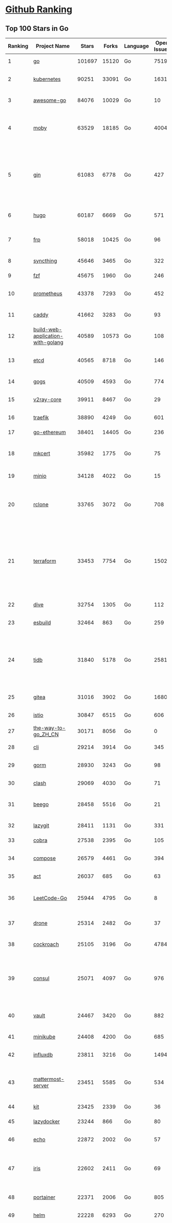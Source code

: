 [Github Ranking](../README.md)
==========

## Top 100 Stars in Go

| Ranking | Project Name | Stars | Forks | Language | Open Issues | Description | Last Commit |
| ------- | ------------ | ----- | ----- | -------- | ----------- | ----------- | ----------- |
| 1 | [go](https://github.com/golang/go) | 101697 | 15120 | Go | 7519 | The Go programming language | 2022-07-16T17:16:51Z |
| 2 | [kubernetes](https://github.com/kubernetes/kubernetes) | 90251 | 33091 | Go | 1631 | Production-Grade Container Scheduling and Management | 2022-07-17T10:38:28Z |
| 3 | [awesome-go](https://github.com/avelino/awesome-go) | 84076 | 10029 | Go | 10 | A curated list of awesome Go frameworks, libraries and software | 2022-07-17T10:06:52Z |
| 4 | [moby](https://github.com/moby/moby) | 63529 | 18185 | Go | 4004 | Moby Project - a collaborative project for the container ecosystem to assemble container-based systems | 2022-07-17T10:17:00Z |
| 5 | [gin](https://github.com/gin-gonic/gin) | 61083 | 6778 | Go | 427 | Gin is a HTTP web framework written in Go (Golang). It features a Martini-like API with much better performance -- up to 40 times faster. If you need smashing performance, get yourself some Gin. | 2022-07-17T03:08:25Z |
| 6 | [hugo](https://github.com/gohugoio/hugo) | 60187 | 6669 | Go | 571 | The world’s fastest framework for building websites. | 2022-07-17T08:18:11Z |
| 7 | [frp](https://github.com/fatedier/frp) | 58018 | 10425 | Go | 96 | A fast reverse proxy to help you expose a local server behind a NAT or firewall to the internet. | 2022-07-14T07:31:32Z |
| 8 | [syncthing](https://github.com/syncthing/syncthing) | 45646 | 3465 | Go | 322 | Open Source Continuous File Synchronization | 2022-07-16T15:29:23Z |
| 9 | [fzf](https://github.com/junegunn/fzf) | 45675 | 1960 | Go | 246 | :cherry_blossom: A command-line fuzzy finder | 2022-07-17T02:25:53Z |
| 10 | [prometheus](https://github.com/prometheus/prometheus) | 43378 | 7293 | Go | 452 | The Prometheus monitoring system and time series database. | 2022-07-15T19:09:50Z |
| 11 | [caddy](https://github.com/caddyserver/caddy) | 41662 | 3283 | Go | 93 | Fast, multi-platform web server with automatic HTTPS | 2022-07-17T06:09:44Z |
| 12 | [build-web-application-with-golang](https://github.com/astaxie/build-web-application-with-golang) | 40589 | 10573 | Go | 108 | A golang ebook intro how to build a web with golang | 2022-07-11T02:32:29Z |
| 13 | [etcd](https://github.com/etcd-io/etcd) | 40565 | 8718 | Go | 146 | Distributed reliable key-value store for the most critical data of a distributed system | 2022-07-15T23:21:43Z |
| 14 | [gogs](https://github.com/gogs/gogs) | 40509 | 4593 | Go | 774 | Gogs is a painless self-hosted Git service | 2022-07-17T07:17:50Z |
| 15 | [v2ray-core](https://github.com/v2ray/v2ray-core) | 39911 | 8467 | Go | 29 | A platform for building proxies to bypass network restrictions. | 2022-07-13T03:02:04Z |
| 16 | [traefik](https://github.com/traefik/traefik) | 38890 | 4249 | Go | 601 | The Cloud Native Application Proxy | 2022-07-15T13:15:34Z |
| 17 | [go-ethereum](https://github.com/ethereum/go-ethereum) | 38401 | 14405 | Go | 236 | Official Go implementation of the Ethereum protocol | 2022-07-17T09:24:21Z |
| 18 | [mkcert](https://github.com/FiloSottile/mkcert) | 35982 | 1775 | Go | 75 | A simple zero-config tool to make locally trusted development certificates with any names you'd like. | 2022-06-22T00:33:41Z |
| 19 | [minio](https://github.com/minio/minio) | 34128 | 4022 | Go | 15 | Multi-Cloud :cloud: Object Storage  | 2022-07-17T06:41:39Z |
| 20 | [rclone](https://github.com/rclone/rclone) | 33765 | 3072 | Go | 708 | "rsync for cloud storage" - Google Drive, S3, Dropbox, Backblaze B2, One Drive, Swift, Hubic, Wasabi, Google Cloud Storage, Yandex Files | 2022-07-17T11:52:14Z |
| 21 | [terraform](https://github.com/hashicorp/terraform) | 33453 | 7754 | Go | 1502 | Terraform enables you to safely and predictably create, change, and improve infrastructure. It is an open source tool that codifies APIs into declarative configuration files that can be shared amongst team members, treated as code, edited, reviewed, and versioned. | 2022-07-17T08:43:29Z |
| 22 | [dive](https://github.com/wagoodman/dive) | 32754 | 1305 | Go | 112 | A tool for exploring each layer in a docker image | 2022-07-15T08:02:39Z |
| 23 | [esbuild](https://github.com/evanw/esbuild) | 32464 | 863 | Go | 259 | An extremely fast JavaScript and CSS bundler and minifier | 2022-07-11T18:27:06Z |
| 24 | [tidb](https://github.com/pingcap/tidb) | 31840 | 5178 | Go | 2581 | TiDB is an open-source, cloud-native, distributed, MySQL-Compatible database for elastic scale and real-time analytics. Try free: https://tidbcloud.com/free-trial | 2022-07-17T11:30:36Z |
| 25 | [gitea](https://github.com/go-gitea/gitea) | 31016 | 3902 | Go | 1680 | Git with a cup of tea, painless self-hosted git service | 2022-07-17T11:32:34Z |
| 26 | [istio](https://github.com/istio/istio) | 30847 | 6515 | Go | 606 | Connect, secure, control, and observe services. | 2022-07-17T00:03:46Z |
| 27 | [the-way-to-go_ZH_CN](https://github.com/unknwon/the-way-to-go_ZH_CN) | 30171 | 8056 | Go | 0 | 《The Way to Go》中文译本，中文正式名《Go 入门指南》 | 2022-06-25T10:18:10Z |
| 28 | [cli](https://github.com/cli/cli) | 29214 | 3914 | Go | 345 | GitHub’s official command line tool | 2022-07-17T01:10:03Z |
| 29 | [gorm](https://github.com/go-gorm/gorm) | 28930 | 3243 | Go | 98 | The fantastic ORM library for Golang, aims to be developer friendly | 2022-07-15T03:15:19Z |
| 30 | [clash](https://github.com/Dreamacro/clash) | 29069 | 4030 | Go | 71 | A rule-based tunnel in Go. | 2022-07-15T09:00:49Z |
| 31 | [beego](https://github.com/beego/beego) | 28458 | 5516 | Go | 21 | beego is an open-source, high-performance web framework for the Go programming language. | 2022-07-13T13:19:41Z |
| 32 | [lazygit](https://github.com/jesseduffield/lazygit) | 28411 | 1131 | Go | 331 | simple terminal UI for git commands | 2022-07-17T03:17:36Z |
| 33 | [cobra](https://github.com/spf13/cobra) | 27538 | 2395 | Go | 105 | A Commander for modern Go CLI interactions | 2022-07-16T10:22:21Z |
| 34 | [compose](https://github.com/docker/compose) | 26579 | 4461 | Go | 394 | Define and run multi-container applications with Docker | 2022-07-16T09:38:40Z |
| 35 | [act](https://github.com/nektos/act) | 26037 | 685 | Go | 63 | Run your GitHub Actions locally 🚀 | 2022-07-16T15:30:00Z |
| 36 | [LeetCode-Go](https://github.com/halfrost/LeetCode-Go) | 25944 | 4795 | Go | 8 | ✅ Solutions to LeetCode by Go, 100% test coverage, runtime beats 100% / LeetCode 题解 | 2022-07-06T07:14:50Z |
| 37 | [drone](https://github.com/harness/drone) | 25314 | 2482 | Go | 37 | Drone is a Container-Native, Continuous Delivery Platform | 2022-07-14T09:42:01Z |
| 38 | [cockroach](https://github.com/cockroachdb/cockroach) | 25105 | 3196 | Go | 4784 | CockroachDB - the open source, cloud-native distributed SQL database. | 2022-07-17T00:04:54Z |
| 39 | [consul](https://github.com/hashicorp/consul) | 25071 | 4097 | Go | 976 | Consul is a distributed, highly available, and data center aware solution to connect and configure applications across dynamic, distributed infrastructure. | 2022-07-16T09:19:32Z |
| 40 | [vault](https://github.com/hashicorp/vault) | 24467 | 3420 | Go | 882 | A tool for secrets management, encryption as a service, and privileged access management | 2022-07-16T21:38:44Z |
| 41 | [minikube](https://github.com/kubernetes/minikube) | 24408 | 4200 | Go | 685 | Run Kubernetes locally | 2022-07-16T13:54:23Z |
| 42 | [influxdb](https://github.com/influxdata/influxdb) | 23811 | 3216 | Go | 1494 | Scalable datastore for metrics, events, and real-time analytics | 2022-07-15T19:46:42Z |
| 43 | [mattermost-server](https://github.com/mattermost/mattermost-server) | 23451 | 5585 | Go | 534 | Mattermost is an open source platform for secure collaboration across the entire software development lifecycle. | 2022-07-16T23:22:14Z |
| 44 | [kit](https://github.com/go-kit/kit) | 23425 | 2339 | Go | 36 | A standard library for microservices. | 2022-07-11T18:10:31Z |
| 45 | [lazydocker](https://github.com/jesseduffield/lazydocker) | 23244 | 866 | Go | 80 | The lazier way to manage everything docker | 2022-07-13T13:06:39Z |
| 46 | [echo](https://github.com/labstack/echo) | 22872 | 2002 | Go | 57 | High performance, minimalist Go web framework | 2022-07-13T05:16:27Z |
| 47 | [iris](https://github.com/kataras/iris) | 22602 | 2411 | Go | 69 | The fastest HTTP/2 Go Web Framework. Unbeatable cost-performance ratio :leaves: :rocket: \| 谢谢 \| | 2022-07-17T11:39:29Z |
| 48 | [portainer](https://github.com/portainer/portainer) | 22371 | 2006 | Go | 805 | Making Docker and Kubernetes management easy. | 2022-07-17T11:28:54Z |
| 49 | [helm](https://github.com/helm/helm) | 22228 | 6293 | Go | 270 | The Kubernetes Package Manager | 2022-07-15T14:06:17Z |
| 50 | [nps](https://github.com/ehang-io/nps) | 22109 | 4057 | Go | 328 | 一款轻量级、高性能、功能强大的内网穿透代理服务器。支持tcp、udp、socks5、http等几乎所有流量转发，可用来访问内网网站、本地支付接口调试、ssh访问、远程桌面，内网dns解析、内网socks5代理等等……，并带有功能强大的web管理端。a lightweight, high-performance, powerful intranet penetration proxy server, with a powerful web management terminal. | 2022-05-26T07:41:46Z |
| 51 | [nvm-windows](https://github.com/coreybutler/nvm-windows) | 22136 | 2319 | Go | 68 | A node.js version management utility for Windows. Ironically written in Go. | 2022-07-04T01:01:15Z |
| 52 | [ngrok](https://github.com/inconshreveable/ngrok) | 21919 | 4053 | Go | 262 | Introspected tunnels to localhost | 2022-05-17T08:00:28Z |
| 53 | [hub](https://github.com/github/hub) | 21906 | 2325 | Go | 227 | A command-line tool that makes git easier to use with GitHub. | 2022-07-10T13:53:02Z |
| 54 | [faas](https://github.com/openfaas/faas) | 21807 | 1777 | Go | 23 | OpenFaaS - Serverless Functions Made Simple | 2022-07-13T13:32:53Z |
| 55 | [nsq](https://github.com/nsqio/nsq) | 21592 | 2734 | Go | 53 | A realtime distributed messaging platform | 2022-07-16T17:03:21Z |
| 56 | [photoprism](https://github.com/photoprism/photoprism) | 21394 | 1183 | Go | 294 | AI-Powered Photos App for the Decentralized Web 🌈💎✨ | 2022-07-14T21:34:59Z |
| 57 | [fiber](https://github.com/gofiber/fiber) | 20977 | 1076 | Go | 33 | ⚡️ Express inspired web framework written in Go | 2022-07-16T18:31:26Z |
| 58 | [logrus](https://github.com/sirupsen/logrus) | 20889 | 2148 | Go | 7 | Structured, pluggable logging for Go. | 2022-06-16T07:52:31Z |
| 59 | [docker_practice](https://github.com/yeasy/docker_practice) | 20806 | 5334 | Go | 2 | Learn and understand Docker&Container technologies, with real DevOps practice! | 2022-07-01T12:13:08Z |
| 60 | [k3s](https://github.com/k3s-io/k3s) | 20484 | 1804 | Go | 353 | Lightweight Kubernetes | 2022-07-15T20:57:28Z |
| 61 | [croc](https://github.com/schollz/croc) | 19982 | 868 | Go | 79 | Easily and securely send things from one computer to another :crocodile: :package: | 2022-07-17T08:43:54Z |
| 62 | [viper](https://github.com/spf13/viper) | 19872 | 1702 | Go | 343 | Go configuration with fangs | 2022-07-15T17:14:35Z |
| 63 | [vegeta](https://github.com/tsenart/vegeta) | 19877 | 1230 | Go | 80 | HTTP load testing tool and library. It's over 9000! | 2022-06-29T08:34:06Z |
| 64 | [micro](https://github.com/zyedidia/micro) | 19813 | 1028 | Go | 604 | A modern and intuitive terminal-based text editor | 2022-07-15T18:40:41Z |
| 65 | [rancher](https://github.com/rancher/rancher) | 19552 | 2603 | Go | 2039 | Complete container management platform | 2022-07-16T03:11:19Z |
| 66 | [go-patterns](https://github.com/tmrts/go-patterns) | 19587 | 1828 | Go | 13 | Curated list of Go design patterns, recipes and idioms | 2022-06-11T02:58:08Z |
| 67 | [go-zero](https://github.com/zeromicro/go-zero) | 19196 | 2786 | Go | 68 | A cloud-native Go microservices framework with cli tool for productivity. | 2022-07-17T06:57:25Z |
| 68 | [delve](https://github.com/go-delve/delve) | 18838 | 1905 | Go | 105 | Delve is a debugger for the Go programming language. | 2022-07-16T06:14:07Z |
| 69 | [go-micro](https://github.com/asim/go-micro) | 18687 | 2131 | Go | 80 | A Go microservices framework | 2022-07-15T10:04:41Z |
| 70 | [cli](https://github.com/urfave/cli) | 18678 | 1591 | Go | 137 | A simple, fast, and fun package for building command line apps in Go | 2022-07-16T16:14:19Z |
| 71 | [dapr](https://github.com/dapr/dapr) | 18564 | 1442 | Go | 280 | Dapr is a portable, event-driven, runtime for building distributed applications across cloud and edge. | 2022-07-16T21:14:42Z |
| 72 | [lux](https://github.com/iawia002/lux) | 18391 | 2210 | Go | 368 | 👾 Fast and simple video download library and CLI tool written in Go | 2022-07-12T03:36:34Z |
| 73 | [kratos](https://github.com/go-kratos/kratos) | 18379 | 3527 | Go | 63 | Your ultimate Go microservices framework for the cloud-native era. | 2022-07-17T10:26:04Z |
| 74 | [dgraph](https://github.com/dgraph-io/dgraph) | 18231 | 1377 | Go | 22 | Native GraphQL Database with graph backend | 2022-07-08T01:07:28Z |
| 75 | [fasthttp](https://github.com/valyala/fasthttp) | 18049 | 1516 | Go | 38 | Fast HTTP package for Go. Tuned for high performance. Zero memory allocations in hot paths. Up to 10x faster than net/http | 2022-07-12T13:04:35Z |
| 76 | [learn-go-with-tests](https://github.com/quii/learn-go-with-tests) | 17985 | 2350 | Go | 25 | Learn Go with test-driven development | 2022-06-20T17:41:46Z |
| 77 | [harbor](https://github.com/goharbor/harbor) | 17866 | 4118 | Go | 646 | An open source trusted cloud native registry project that stores, signs, and scans content. | 2022-07-16T10:51:10Z |
| 78 | [fyne](https://github.com/fyne-io/fyne) | 17689 | 970 | Go | 402 | Cross platform GUI in Go inspired by Material Design | 2022-07-15T19:49:44Z |
| 79 | [websocket](https://github.com/gorilla/websocket) | 17590 | 2938 | Go | 24 | A fast, well-tested and widely used WebSocket implementation for Go. | 2022-07-12T15:37:30Z |
| 80 | [advanced-go-programming-book](https://github.com/chai2010/advanced-go-programming-book) | 17336 | 2981 | Go | 53 | :books: 《Go语言高级编程》开源图书，涵盖CGO、Go汇编语言、RPC实现、Protobuf插件实现、Web框架实现、分布式系统等高阶主题(完稿) | 2022-07-14T18:11:02Z |
| 81 | [restic](https://github.com/restic/restic) | 17269 | 1170 | Go | 379 | Fast, secure, efficient backup program | 2022-07-17T11:54:47Z |
| 82 | [v2ray-core](https://github.com/v2fly/v2ray-core) | 17198 | 2918 | Go | 43 | A platform for building proxies to bypass network restrictions. | 2022-07-15T03:17:21Z |
| 83 | [k6](https://github.com/grafana/k6) | 17151 | 887 | Go | 333 | A modern load testing tool, using Go and JavaScript - https://k6.io | 2022-07-14T18:25:41Z |
| 84 | [k9s](https://github.com/derailed/k9s) | 17107 | 1076 | Go | 283 | 🐶 Kubernetes CLI To Manage Your Clusters In Style! | 2022-07-16T14:35:50Z |
| 85 | [testify](https://github.com/stretchr/testify) | 17040 | 1274 | Go | 237 | A toolkit with common assertions and mocks that plays nicely with the standard library | 2022-07-14T12:37:58Z |
| 86 | [colly](https://github.com/gocolly/colly) | 16985 | 1432 | Go | 123 | Elegant Scraper and Crawler Framework for Golang | 2022-07-06T08:13:52Z |
| 87 | [mux](https://github.com/gorilla/mux) | 16978 | 1551 | Go | 7 | A powerful HTTP router and URL matcher for building Go web servers with 🦍 | 2022-07-14T19:01:15Z |
| 88 | [gotty](https://github.com/yudai/gotty) | 17006 | 1310 | Go | 99 | Share your terminal as a web application | 2022-06-14T08:44:37Z |
| 89 | [filebrowser](https://github.com/filebrowser/filebrowser) | 16511 | 2078 | Go | 187 | 📂 Web File Browser | 2022-07-12T10:09:07Z |
| 90 | [loki](https://github.com/grafana/loki) | 16509 | 2051 | Go | 357 | Like Prometheus, but for logs. | 2022-07-15T23:09:06Z |
| 91 | [grpc-go](https://github.com/grpc/grpc-go) | 16403 | 3645 | Go | 118 | The Go language implementation of gRPC. HTTP/2 based RPC | 2022-07-15T23:28:53Z |
| 92 | [zap](https://github.com/uber-go/zap) | 16367 | 1175 | Go | 82 | Blazing fast, structured, leveled logging in Go. | 2022-07-12T01:49:45Z |
| 93 | [websocketd](https://github.com/joewalnes/websocketd) | 16294 | 975 | Go | 36 | Turn any program that uses STDIN/STDOUT into a WebSocket server. Like inetd, but for WebSockets.  | 2022-02-16T15:00:22Z |
| 94 | [xbar](https://github.com/matryer/xbar) | 16191 | 639 | Go | 114 | Put the output from any script or program into your macOS Menu Bar (the BitBar reboot) | 2022-06-13T10:23:41Z |
| 95 | [jaeger](https://github.com/jaegertracing/jaeger) | 16038 | 1932 | Go | 319 | CNCF Jaeger, a Distributed Tracing Platform | 2022-07-15T20:30:08Z |
| 96 | [goreplay](https://github.com/buger/goreplay) | 15724 | 1613 | Go | 240 | GoReplay is an open-source tool for capturing and replaying live HTTP traffic into a test environment in order to continuously test your system with real data. It can be used to increase confidence in code deployments, configuration changes and infrastructure changes. | 2022-07-09T11:44:14Z |
| 97 | [charts](https://github.com/helm/charts) | 15434 | 17234 | Go | 0 | ⚠️(OBSOLETE) Curated applications for Kubernetes | 2022-02-20T14:09:39Z |
| 98 | [Cloudreve](https://github.com/cloudreve/Cloudreve) | 15223 | 2659 | Go | 228 | 🌩支持多家云存储的云盘系统 (Self-hosted file management and sharing system, supports multiple storage providers) | 2022-07-12T11:30:41Z |
| 99 | [redis](https://github.com/go-redis/redis) | 14893 | 1847 | Go | 138 | Type-safe Redis client for Golang | 2022-07-14T19:59:06Z |
| 100 | [fx](https://github.com/antonmedv/fx) | 14933 | 425 | Go | 10 | Terminal JSON viewer | 2022-07-05T12:06:44Z |

